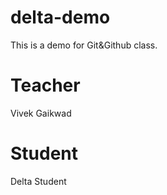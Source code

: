 # delta-demo
This is a demo for Git&amp;Github class.

# Teacher
Vivek Gaikwad

# Student
Delta Student
